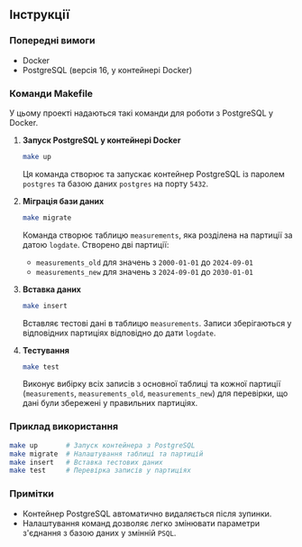## Інструкції

### Попередні вимоги

- Docker
- PostgreSQL (версія 16, у контейнері Docker)

### Команди Makefile

У цьому проекті надаються такі команди для роботи з PostgreSQL у Docker.

1. **Запуск PostgreSQL у контейнері Docker**

   ```bash
   make up
   ```

   Ця команда створює та запускає контейнер PostgreSQL із паролем `postgres` та базою даних `postgres` на порту `5432`.

2. **Міграція бази даних**

   ```bash
   make migrate
   ```

   Команда створює таблицю `measurements`, яка розділена на партиції за датою `logdate`. Створено дві партиції:
   - `measurements_old` для значень з `2000-01-01` до `2024-09-01`
   - `measurements_new` для значень з `2024-09-01` до `2030-01-01`

3. **Вставка даних**

   ```bash
   make insert
   ```

   Вставляє тестові дані в таблицю `measurements`. Записи зберігаються у відповідних партиціях відповідно до дати `logdate`.

4. **Тестування**

   ```bash
   make test
   ```

   Виконує вибірку всіх записів з основної таблиці та кожної партиції (`measurements`, `measurements_old`, `measurements_new`) для перевірки, що дані були збережені у правильних партиціях.

### Приклад використання

```bash
make up       # Запуск контейнера з PostgreSQL
make migrate  # Налаштування таблиці та партицій
make insert   # Вставка тестових даних
make test     # Перевірка записів у партиціях
```

### Примітки

- Контейнер PostgreSQL автоматично видаляється після зупинки.
- Налаштування команд дозволяє легко змінювати параметри з'єднання з базою даних у змінній `PSQL`.
